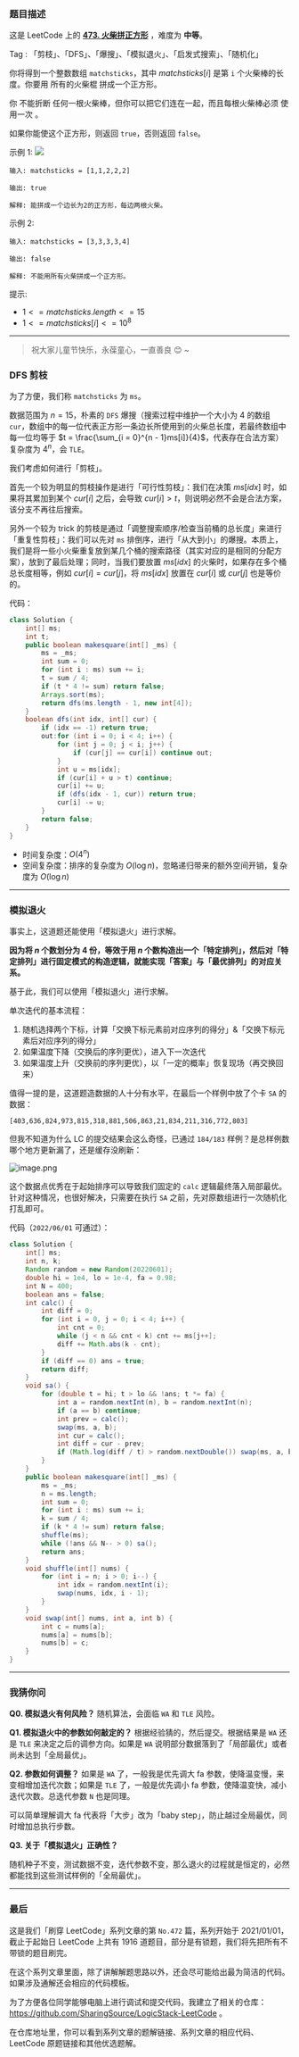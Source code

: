 ### 题目描述

这是 LeetCode 上的 **[473. 火柴拼正方形](https://leetcode.cn/problems/matchsticks-to-square/solution/by-ac_oier-k8i7/)** ，难度为 **中等**。

Tag : 「剪枝」、「DFS」、「爆搜」、「模拟退火」、「启发式搜索」、「随机化」



你将得到一个整数数组 `matchsticks`，其中 $matchsticks[i]$ 是第 `i` 个火柴棒的长度。你要用 所有的火柴棍 拼成一个正方形。

你 不能折断 任何一根火柴棒，但你可以把它们连在一起，而且每根火柴棒必须 使用一次 。

如果你能使这个正方形，则返回 `true`，否则返回 `false`。

示例 1:
![](https://assets.leetcode.com/uploads/2021/04/09/matchsticks1-grid.jpg)
```
输入: matchsticks = [1,1,2,2,2]

输出: true

解释: 能拼成一个边长为2的正方形，每边两根火柴。
```
示例 2:
```
输入: matchsticks = [3,3,3,3,4]

输出: false

解释: 不能用所有火柴拼成一个正方形。
```

提示:
* $1 <= matchsticks.length <= 15$
* $1 <= matchsticks[i] <= 10^8$

---

> 祝大家儿童节快乐，永葆童心，一直善良 😊 ~ 

### DFS 剪枝

为了方便，我们称 `matchsticks` 为 `ms`。

数据范围为 $n = 15$，朴素的 `DFS` 爆搜（搜索过程中维护一个大小为 $4$ 的数组 `cur`，数组中的每一位代表正方形一条边长所使用到的火柴总长度，若最终数组中每一位均等于 $t = \frac{\sum_{i = 0}^{n - 1}ms[i]}{4}$，代表存在合法方案）复杂度为 $4^n$，会 `TLE`。

我们考虑如何进行「剪枝」。

首先一个较为明显的剪枝操作是进行「可行性剪枝」：我们在决策 $ms[idx]$ 时，如果将其累加到某个 $cur[i]$ 之后，会导致 $cur[i] > t$，则说明必然不会是合法方案，该分支不再往后搜索。

另外一个较为 trick 的剪枝是通过「调整搜索顺序/检查当前桶的总长度」来进行「重复性剪枝」：我们可以先对 `ms` 排倒序，进行「从大到小」的爆搜。本质上，我们是将一些小火柴重复放到某几个桶的搜索路径（其实对应的是相同的分配方案），放到了最后处理；同时，当我们要放置 $ms[idx]$ 的火柴时，如果存在多个桶总长度相等，例如 $cur[i] = cur[j]$，将 $ms[idx]$ 放置在 $cur[i]$ 或 $cur[j]$ 也是等价的。

代码：
```Java
class Solution {
    int[] ms;
    int t;
    public boolean makesquare(int[] _ms) {
        ms = _ms;
        int sum = 0;
        for (int i : ms) sum += i;
        t = sum / 4;
        if (t * 4 != sum) return false;
        Arrays.sort(ms);
        return dfs(ms.length - 1, new int[4]);
    }
    boolean dfs(int idx, int[] cur) {
        if (idx == -1) return true;
        out:for (int i = 0; i < 4; i++) {
            for (int j = 0; j < i; j++) {
                if (cur[j] == cur[i]) continue out;
            }
            int u = ms[idx];
            if (cur[i] + u > t) continue;
            cur[i] += u;
            if (dfs(idx - 1, cur)) return true;
            cur[i] -= u;
        }
        return false;
    }
}
```
* 时间复杂度：$O(4^n)$
* 空间复杂度：排序的复杂度为 $O(\log{n})$，忽略递归带来的额外空间开销，复杂度为 $O(\log{n})$

---

### 模拟退火

事实上，这道题还能使用「模拟退火」进行求解。

**因为将 $n$ 个数划分为 $4$ 份，等效于用 $n$ 个数构造出一个「特定排列」，然后对「特定排列」进行固定模式的构造逻辑，就能实现「答案」与「最优排列」的对应关系。**

基于此，我们可以使用「模拟退火」进行求解。

单次迭代的基本流程：

1. 随机选择两个下标，计算「交换下标元素前对应序列的得分」&「交换下标元素后对应序列的得分」
2. 如果温度下降（交换后的序列更优），进入下一次迭代
3. 如果温度上升（交换前的序列更优），以「一定的概率」恢复现场（再交换回来）

值得一提的是，这道题造数据的人十分有水平，在最后一个样例中放了个卡 `SA` 的数据：
```
[403,636,824,973,815,318,881,506,863,21,834,211,316,772,803]
```

但我不知道为什么 LC 的提交结果会这么奇怪，已通过 `184/183` 样例？是总样例数哪个地方更新漏了，还是缓存没刷新：

![image.png](https://pic.leetcode-cn.com/1654049266-mCqivl-image.png)

这个数据点优秀在于起始排序可以导致我们固定的 `calc` 逻辑最终落入局部最优。针对这种情况，也很好解决，只需要在执行 `SA`  之前，先对原数组进行一次随机化打乱即可。

代码（`2022/06/01` 可通过）：
```Java
class Solution {
    int[] ms;
    int n, k;
    Random random = new Random(20220601);
    double hi = 1e4, lo = 1e-4, fa = 0.98;
    int N = 400;
    boolean ans = false;
    int calc() {
        int diff = 0;
        for (int i = 0, j = 0; i < 4; i++) {
            int cnt = 0;
            while (j < n && cnt < k) cnt += ms[j++];
            diff += Math.abs(k - cnt);
        }
        if (diff == 0) ans = true;
        return diff;
    }
    void sa() {
        for (double t = hi; t > lo && !ans; t *= fa) {
            int a = random.nextInt(n), b = random.nextInt(n);
            if (a == b) continue;
            int prev = calc();
            swap(ms, a, b);
            int cur = calc();
            int diff = cur - prev;
            if (Math.log(diff / t) > random.nextDouble()) swap(ms, a, b);
        }
    }
    public boolean makesquare(int[] _ms) {
        ms = _ms;
        n = ms.length;
        int sum = 0;
        for (int i : ms) sum += i;
        k = sum / 4;
        if (k * 4 != sum) return false;
        shuffle(ms);
        while (!ans && N-- > 0) sa();
        return ans;
    }
    void shuffle(int[] nums) {
        for (int i = n; i > 0; i--) {
            int idx = random.nextInt(i);
            swap(nums, idx, i - 1);
        }
    }
    void swap(int[] nums, int a, int b) {
        int c = nums[a];
        nums[a] = nums[b];
        nums[b] = c;
    }
}
```

---

### 我猜你问

**Q0. 模拟退火有何风险？**
随机算法，会面临 `WA` 和 `TLE` 风险。

**Q1. 模拟退火中的参数如何敲定的？**
根据经验猜的，然后提交。根据结果是 `WA` 还是 `TLE` 来决定之后的调参方向。如果是 `WA` 说明部分数据落到了「局部最优」或者尚未达到「全局最优」。

**Q2. 参数如何调整？**
如果是 `WA` 了，一般我是优先调大 fa 参数，使降温变慢，来变相增加迭代次数；如果是 `TLE` 了，一般是优先调小 fa 参数，使降温变快，减小迭代次数。总迭代参数 `N` 也是同理。

可以简单理解调大 fa 代表将「大步」改为「baby step」，防止越过全局最优，同时增加总执行步数。

**Q3. 关于「模拟退火」正确性？**

随机种子不变，测试数据不变，迭代参数不变，那么退火的过程就是恒定的，必然都能找到这些测试样例的「全局最优」。

---

### 最后

这是我们「刷穿 LeetCode」系列文章的第 `No.472` 篇，系列开始于 2021/01/01，截止于起始日 LeetCode 上共有 1916 道题目，部分是有锁题，我们将先把所有不带锁的题目刷完。

在这个系列文章里面，除了讲解解题思路以外，还会尽可能给出最为简洁的代码。如果涉及通解还会相应的代码模板。

为了方便各位同学能够电脑上进行调试和提交代码，我建立了相关的仓库：https://github.com/SharingSource/LogicStack-LeetCode 。

在仓库地址里，你可以看到系列文章的题解链接、系列文章的相应代码、LeetCode 原题链接和其他优选题解。

